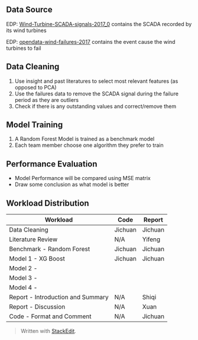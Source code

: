 ## Data Source
EDP: [Wind-Turbine-SCADA-signals-2017_0](https://www.edp.com/en/innovation/open-data/turbine-scada-signals-2017) contains the SCADA recorded by its wind turbines

EDP: [opendata-wind-failures-2017](https://www.edp.com/en/innovation/open-data/historical-failure-logbook-2017) contains the event cause the wind turbines to fail

## Data Cleaning

 1. Use insight and past literatures to select most relevant features (as opposed to PCA)
 2. Use the failures data to remove the SCADA signal during the failure period as they are outliers
 3. Check if there is any outstanding values and correct/remove them

## Model Training

 1. A Random Forest Model is trained as a benchmark model
 2. Each team member choose one algorithm they prefer to train

## Performance Evaluation
- Model Performance will be compared using MSE matrix
- Draw some conclusion as what model is better
## Workload Distribution
| Workload | Code | Report |
|--|--|--|
| Data Cleaning | Jichuan | Jichuan |
| Literature Review | N/A | Yifeng |
| Benchmark - Random Forest | Jichuan | Jichuan |
| Model 1 - XG Boost | Jichuan | Jichuan |
| Model 2 -  |  |  |
| Model 3 -  |  |  |
| Model 4 -  |  |  |
| Report - Introduction and Summary | N/A | Shiqi |
| Report - Discussion | N/A | Xuan |
| Code - Format and Comment | N/A | Jichuan |

> Written with [StackEdit](https://stackedit.io/).

